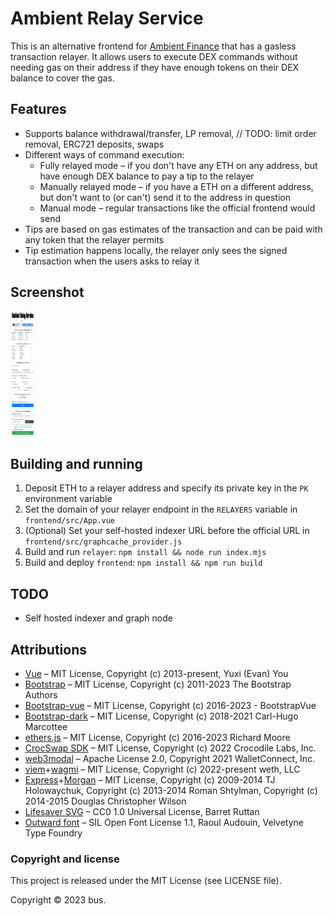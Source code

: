 # Ambient Relay Service

This is an alternative frontend for [Ambient Finance](https://ambient.finance) that has a gasless transaction relayer. It allows users to execute DEX commands without needing gas on their address if they have enough tokens on their DEX balance to cover the gas.

## Features
* Supports balance withdrawal/transfer, LP removal, // TODO: limit order removal, ERC721 deposits, swaps
* Different ways of command execution:
    * Fully relayed mode – if you don't have any ETH on any address, but have enough DEX balance to pay a tip to the relayer
    * Manually relayed mode – if you have a ETH on a different address, but don't want to (or can't) send it to the address in question
    * Manual mode – regular transactions like the official frontend would send
* Tips are based on gas estimates of the transaction and can be paid with any token that the relayer permits
* Tip estimation happens locally, the relayer only sees the signed transaction when the users asks to relay it

## Screenshot
<img src="/screenshots/ars.png?raw=true" height="200">

## Building and running

1. Deposit ETH to a relayer address and specify its private key in the `PK` environment variable
2. Set the domain of your relayer endpoint in the `RELAYERS` variable in `frontend/src/App.vue`
3. (Optional) Set your self-hosted indexer URL before the official URL in `frontend/src/graphcache_provider.js`
4. Build and run `relayer`: `npm install && node run index.mjs`
5. Build and deploy `frontend`: `npm install && npm run build`

## TODO
* Self hosted indexer and graph node

## Attributions
* [Vue](https://github.com/vuejs/vue/) – MIT License, Copyright (c) 2013-present, Yuxi (Evan) You
* [Bootstrap](https://github.com/twbs/bootstrap) – MIT License, Copyright (c) 2011-2023 The Bootstrap Authors
* [Bootstrap-vue](https://github.com/bootstrap-vue/bootstrap-vue) – MIT License, Copyright (c) 2016-2023 - BootstrapVue
* [Bootstrap-dark](https://github.com/ForEvolve/bootstrap-dark) – MIT License, Copyright (c) 2018-2021 Carl-Hugo Marcottee
* [ethers.js](https://github.com/ethers-io/ethers.js) – MIT License, Copyright (c) 2016-2023 Richard Moore
* [CrocSwap SDK](https://github.com/CrocSwap/sdk/) – MIT License, Copyright (c) 2022 Crocodile Labs, Inc.
* [web3modal](https://github.com/WalletConnect/web3modal) – Apache License 2.0, Copyright 2021 WalletConnect, Inc.
* [viem](https://github.com/wagmi-dev/viem)+[wagmi](https://github.com/wagmi-dev/wagmi) – MIT License, Copyright (c) 2022-present weth, LLC
* [Express](https://github.com/expressjs/express)+[Morgan](https://github.com/expressjs/morgan) – MIT License, Copyright (c) 2009-2014 TJ Holowaychuk, Copyright (c) 2013-2014 Roman Shtylman, Copyright (c) 2014-2015 Douglas Christopher Wilson
* [Lifesaver SVG](https://openclipart.org/detail/3332/lifesaver) – CC0 1.0 Universal License, Barret Ruttan
* [Outward font](https://velvetyne.fr/fonts/outward/) – SIL Open Font License 1.1, Raoul Audouin, Velvetyne Type Foundry

### Copyright and license
This project is released under the MIT License (see LICENSE file).

Copyright © 2023 bus.
